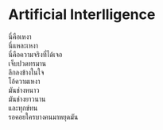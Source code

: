 # Artificial Interlligence
 นี่คือเหงา  
นี่แหละเหงา  
นี่คือความจริงที่ได้เจอ  
เจ็บปวดทรมาน  
ลึกลงข้างในใจ  
โอ้ความเหงา  
มันช่างหนาว  
มันช่างยาวนาน  
และทุกข์ทน  
รอคอยใครบางคนมาหยุดมัน  
